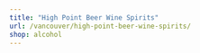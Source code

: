 ```yaml
---
title: "High Point Beer Wine Spirits"
url: /vancouver/high-point-beer-wine-spirits/
shop: alcohol
---
```

